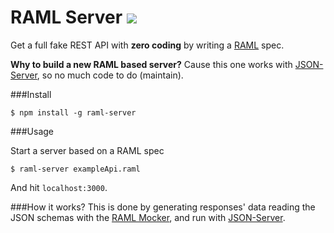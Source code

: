 # RAML Server [![](https://badge.fury.io/js/raml-server.svg)](http://badge.fury.io/js/raml-server)
Get a full fake REST API with **zero coding** by writing a [RAML](http://raml.org/) spec.

**Why to build a new RAML based server?** Cause this one works with [JSON-Server](https://github.com/typicode/json-server), so no much code to do (maintain).

###Install

```
$ npm install -g raml-server
```

###Usage

Start a server based on a RAML spec

```
$ raml-server exampleApi.raml
```

And hit ```localhost:3000```.

###How it works?
This is done by generating responses' data reading the JSON schemas with the [RAML Mocker](https://github.com/RePoChO/raml-mocker), and run with [JSON-Server](https://github.com/typicode/json-server).
